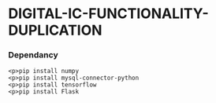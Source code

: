 # DIGITAL-IC-FUNCTIONALITY-DUPLICATION
### Dependancy
```
<p>pip install numpy
<p>pip install mysql-connector-python
<p>pip install tensorflow
<p>pip install Flask
```
